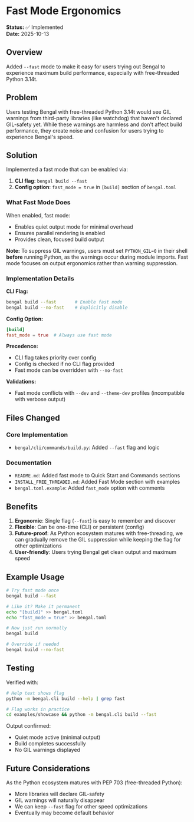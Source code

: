 # Fast Mode Ergonomics

**Status:** ✅ Implemented  
**Date:** 2025-10-13

## Overview

Added `--fast` mode to make it easy for users trying out Bengal to experience maximum build performance, especially with free-threaded Python 3.14t.

## Problem

Users testing Bengal with free-threaded Python 3.14t would see GIL warnings from third-party libraries (like watchdog) that haven't declared GIL-safety yet. While these warnings are harmless and don't affect build performance, they create noise and confusion for users trying to experience Bengal's speed.

## Solution

Implemented a fast mode that can be enabled via:

1. **CLI flag**: `bengal build --fast`
2. **Config option**: `fast_mode = true` in `[build]` section of `bengal.toml`

### What Fast Mode Does

When enabled, fast mode:
- Enables quiet output mode for minimal overhead
- Ensures parallel rendering is enabled
- Provides clean, focused build output

**Note:** To suppress GIL warnings, users must set `PYTHON_GIL=0` in their shell **before** running Python, as the warnings occur during module imports. Fast mode focuses on output ergonomics rather than warning suppression.

### Implementation Details

**CLI Flag:**
```bash
bengal build --fast       # Enable fast mode
bengal build --no-fast    # Explicitly disable
```

**Config Option:**
```toml
[build]
fast_mode = true  # Always use fast mode
```

**Precedence:**
- CLI flag takes priority over config
- Config is checked if no CLI flag provided
- Fast mode can be overridden with `--no-fast`

**Validations:**
- Fast mode conflicts with `--dev` and `--theme-dev` profiles (incompatible with verbose output)

## Files Changed

### Core Implementation
- `bengal/cli/commands/build.py`: Added `--fast` flag and logic

### Documentation
- `README.md`: Added fast mode to Quick Start and Commands sections
- `INSTALL_FREE_THREADED.md`: Added Fast Mode section with examples
- `bengal.toml.example`: Added `fast_mode` option with comments

## Benefits

1. **Ergonomic**: Single flag (`--fast`) is easy to remember and discover
2. **Flexible**: Can be one-time (CLI) or persistent (config)
3. **Future-proof**: As Python ecosystem matures with free-threading, we can gradually remove the GIL suppression while keeping the flag for other optimizations
4. **User-friendly**: Users trying Bengal get clean output and maximum speed

## Example Usage

```bash
# Try fast mode once
bengal build --fast

# Like it? Make it permanent
echo "[build]" >> bengal.toml
echo "fast_mode = true" >> bengal.toml

# Now just run normally
bengal build

# Override if needed
bengal build --no-fast
```

## Testing

Verified with:
```bash
# Help text shows flag
python -m bengal.cli build --help | grep fast

# Flag works in practice
cd examples/showcase && python -m bengal.cli build --fast
```

Output confirmed:
- Quiet mode active (minimal output)
- Build completes successfully
- No GIL warnings displayed

## Future Considerations

As the Python ecosystem matures with PEP 703 (free-threaded Python):
- More libraries will declare GIL-safety
- GIL warnings will naturally disappear
- We can keep `--fast` flag for other speed optimizations
- Eventually may become default behavior
